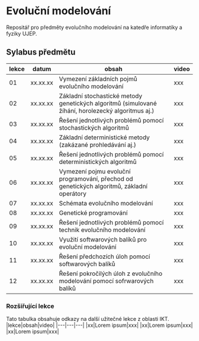 # Evoluční modelování

Repositář pro předměty evolučního modelování na katedře informatiky a fyziky UJEP. 

## Sylabus předmětu

|lekce|datum|obsah|video|
|---|---|---|---|
|01|xx.xx.xx|Vymezení základních pojmů evolučního modelování|xxx|
|02|xx.xx.xx|Základní stochastické metody genetických algoritmů (simulované žíhání, horolezecký algoritmus aj.)|xxx|
|03|xx.xx.xx|Řešení jednotlivých problémů pomocí stochastických algoritmů|xxx|
|04|xx.xx.xx|Základní deterministické metody (zakázané prohledávání aj.)|xxx|
|05|xx.xx.xx|Řešení jednotlivých problémů pomocí deterministických algoritmů|xxx|
|06|xx.xx.xx|Vymezení pojmu evoluční programování, přechod od genetických algoritmů, základní operátory|xxx|
|07|xx.xx.xx|Schémata evolučního modelování|xxx|
|08|xx.xx.xx|Genetické programování|xxx|
|09|xx.xx.xx|Řešení jednotlivých problémů pomocí technik evolučního modelování|xxx|
|10|xx.xx.xx|Využití softwarových balíků pro evoluční modelování|xxx|
|11|xx.xx.xx|Řešení předchozích úloh pomocí softwarových balíků|xxx|
|12|xx.xx.xx|Řešení pokročilých úloh z evolučního modelování pomocí sofrwarových balíků|xxx|

### Rozšiřující lekce
Tato tabulka obsahuje odkazy na další užitečné lekce z oblasti IKT.
|lekce|obsah|video|
|---|---|---|
|xx|Lorem ipsum|xxx|
|xx|Lorem ipsum|xxx|
|xx|Lorem ipsum|xxx|
